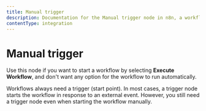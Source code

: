 ```yaml
---
title: Manual trigger
description: Documentation for the Manual trigger node in n8n, a workflow automation platform. Includes guidance on usage, and links to examples.
contentType: integration
---
```


# Manual trigger

Use this node if you want to start a workflow by selecting **Execute Workflow**, and don't want any option for the workflow to run automatically.

Workflows always need a trigger (start point). In most cases, a trigger node starts the workflow in response to an external event. However, you still need a trigger node even when starting the workflow manually.

